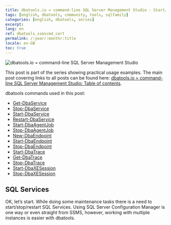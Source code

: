 ```yaml
---
title: dbatools.io = command-line SQL Server Management Studio - Start/Stop
tags: [english, dbatools, community, tools, sqlfamily]
categories: [english, dbatools, series]
excerpt: 
lang: en
ref: dbatools_ssmscmd_cert
permalink: /:year/:month/:title
locale: en-GB
toc: true
---
```

![dbatools.io = command-line SQL Server Management Studio](dbatools_ssmscmd.png)

This post is part of the series showing practical usage examples. The main post covering links to all posts can be found here: [dbatools.io = command-line SQL Server Management Studio: Table of contents](https://www.bronowski.it/blog/2020/06/dbatools-io-command-line-sql-server-management-studio-table-of-contents/).

dbatools commands used in this post:

* [Get-DbaService](https://www.bronowski.it/blog/2020/09/dbatools-io-command-line-sql-server-management-studio-start-stop/#Get-DbaService)
* [Stop-DbaService](https://www.bronowski.it/blog/2020/09/dbatools-io-command-line-sql-server-management-studio-start-stop/#Get-DbaService)
* [Start-DbaService](https://www.bronowski.it/blog/2020/09/dbatools-io-command-line-sql-server-management-studio-start-stop/#Get-DbaService)
* [Restart-DbaService](https://www.bronowski.it/blog/2020/09/dbatools-io-command-line-sql-server-management-studio-start-stop/#Get-DbaService)
* [Start-DbaAgentJob](https://www.bronowski.it/blog/2020/09/dbatools-io-command-line-sql-server-management-studio-start-stop/#Start-DbaAgentJob)
* [Stop-DbaAgentJob](https://www.bronowski.it/blog/2020/09/dbatools-io-command-line-sql-server-management-studio-start-stop/#Start-DbaAgentJob)
* [New-DbaEndpoint](https://www.bronowski.it/blog/2020/09/dbatools-io-command-line-sql-server-management-studio-start-stop/#New-DbaEndpoint)
* [Start-DbaEndpoint](https://www.bronowski.it/blog/2020/09/dbatools-io-command-line-sql-server-management-studio-start-stop/#New-DbaEndpoint)
* [Stop-DbaEndpoint](https://www.bronowski.it/blog/2020/09/dbatools-io-command-line-sql-server-management-studio-start-stop/#New-DbaEndpoint)
* [Start-DbaTrace](https://www.bronowski.it/blog/2020/09/dbatools-io-command-line-sql-server-management-studio-start-stop/#Start-DbaTrace)
* [Get-DbaTrace](https://www.bronowski.it/blog/2020/09/dbatools-io-command-line-sql-server-management-studio-start-stop/#Start-DbaTrace)
* [Stop-DbaTrace](https://www.bronowski.it/blog/2020/09/dbatools-io-command-line-sql-server-management-studio-start-stop/#Start-DbaTrace)
* [Start-DbaXESession](https://www.bronowski.it/blog/2020/09/dbatools-io-command-line-sql-server-management-studio-start-stop/#Start-DbaXESession)
* [Stop-DbaXESession](https://www.bronowski.it/blog/2020/09/dbatools-io-command-line-sql-server-management-studio-start-stop/#Start-DbaXESession)

## SQL Services

OK, let’s start. While doing some maintenance tasks there is a need to start/stop/restart SQL Services. Using SQL Server Configuration Manager is one way or even straight from SSMS, however, working with multiple instances is easier with dbatools.
